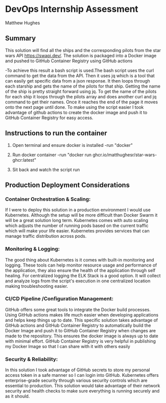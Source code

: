# DevOps Internship Assessment
Matthew Hughes

## Summary
This solution will find all the ships and the corresponding pilots from the star wars API https://swapi.dev/. The solution is packaged into a Docker image and pushed to GitHub Container Registry using GitHub actions

-To achieve this result a bash script is used.The bash script uses the curl command to get the data from the API. Then it uses jq which is a tool that can easily get specific data from a json response. It then loops through each starship and gets the name of the pilots for that ship. Getting the name of the ship is pretty straight forward using jq. To get the name of the pilots for each ship it loops through the pilots array and does another curl and jq command to get their names. Once it reaches the end of the page it moves onto the next page until done. To make using the script easier I took advantage of github actions to create the docker image and push it to GitHub Container Registry for easy access. 

## Instructions to run the container
1. Open terminal and ensure docker is installed
  -run "docker"
2. Run docker container
  -run "docker run ghcr.io/matthughesr/star-wars-ghcr:latest"

3. Sit back and watch the script run



## Production Deployment Considerations

### Container Orchestration & Scaling:
If I were to deploy this solution in a production environment I would use Kubernetes. Although the setup will be more difficult than Docker Swarm it will be a great solution long term. Kubernetes comes with auto scaling which adjusts the number of running pods based on the current traffic which will make your life easier. Kubernetes provides services that can manage traffic distribution across pods.

### Monitoring & Logging:
The good thing about Kubernetes is it comes with built-in monitoring and logging. These tools can help monitor resource usage and performance of the application, they also ensure the health of the application through self healing. For centralized logging the ELK Stack is a good option. It will collect and analyze logs from the script's execution in one centralized location making troubleshooting easier. 

### CI/CD Pipeline /Configuration Management:
GitHub offers some great tools to integrate the Docker build processes. Using GitHub actions makes life much easier when developing applications and helps keep things up to date. This specific solution takes advantage of GitHub actions and GitHub Container Registry to automatically build the Docker Image and push it to GitHub Container Registry when changes are made to the repository. This ensures the docker image is always up to date with minimal effort. GitHub Container Registry is very helpful in publishing my Docker Image so that I can share with it with others easily

### Security & Reliability:
In this solution I took advantage of GitHub secrets to store my personal access token in a safe manner so I can login into GitHub. Kubernetes offers enterprise-grade security through various security controls which are essential to production. This solution would take advantage of their network security and health checks to make sure everything is running securely and as it should. 





